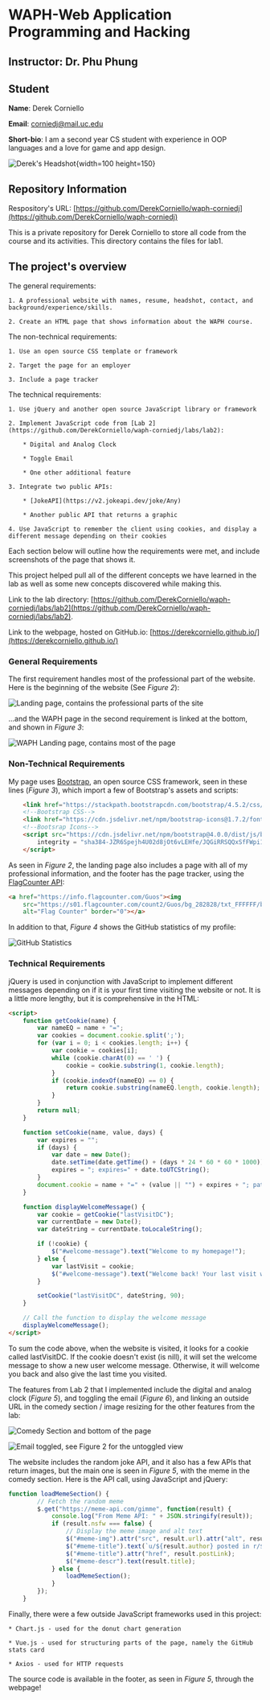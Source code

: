 # WAPH-Web Application Programming and Hacking

## Instructor: Dr. Phu Phung

## Student

**Name**: Derek Corniello

**Email**: corniedj@mail.uc.edu

**Short-bio**: I am a second year CS student with experience in OOP languages and a love for game and app design. 

![Derek's Headshot](./assets/headshot.jpg){width=100 height=150}

## Repository Information

Respository's URL: [https://github.com/DerekCorniello/waph-corniedj](https://github.com/DerekCorniello/waph-corniedj)

This is a private repository for Derek Corniello to store all code from the course and its activities. This directory contains the files for lab1.

## The project's overview

The general requirements:
    
    1. A professional website with names, resume, headshot, contact, and background/experience/skills.

    2. Create an HTML page that shows information about the WAPH course.

The non-technical requirements:

    1. Use an open source CSS template or framework

    2. Target the page for an employer

    3. Include a page tracker

The technical requirements:

    1. Use jQuery and another open source JavaScript library or framework

    2. Implement JavaScript code from [Lab 2](https://github.com/DerekCorniello/waph-corniedj/labs/lab2):

        * Digital and Analog Clock

        * Toggle Email

        * One other additional feature

    3. Integrate two public APIs:

        * [JokeAPI](https://v2.jokeapi.dev/joke/Any)

        * Another public API that returns a graphic

    4. Use JavaScript to remember the client using cookies, and display a different message depending on their cookies

Each section below will outline how the requirements were met, and include screenshots of the page that shows it.

This project helped pull all of the different concepts we have learned in the lab as well as some new concepts discovered while making this.

Link to the lab directory: [https://github.com/DerekCorniello/waph-corniedj/labs/lab2](https://github.com/DerekCorniello/waph-corniedj/labs/lab2).

Link to the webpage, hosted on GitHub.io: [https://derekcorniello.github.io/](https://derekcorniello.github.io/)


### General Requirements

The first requirement handles most of the professional part of the website. Here is the beginning of the website (See *Figure 2*):

![Landing page, contains the professional parts of the site](./assets/report-images/landing.png)

...and the WAPH page in the second requirement is linked at the bottom, and shown in *Figure 3*:

![WAPH Landing page, contains most of the page](./assets/report-images/landing-waph.png)

### Non-Technical Requirements

My page uses [Bootstrap](https://getbootstrap.com/), an open source CSS framework, seen in these lines (*Figure 3*), which import a few of Bootstrap's assets and scripts:

```HTML
    <link href="https://stackpath.bootstrapcdn.com/bootstrap/4.5.2/css/bootstrap.min.css" rel="stylesheet">
    <!--Bootstrap CSS-->
    <link href="https://cdn.jsdelivr.net/npm/bootstrap-icons@1.7.2/font/bootstrap-icons.css" rel="stylesheet">
    <!--Bootsrap Icons-->
    <script src="https://cdn.jsdelivr.net/npm/bootstrap@4.0.0/dist/js/bootstrap.min.js" <!--Bootstrap JS-->
        integrity = "sha384-JZR6Spejh4U02d8jOt6vLEHfe/JQGiRRSQQxSfFWpi1MquVdAyjUar5+76PVCmYl" crossorigin = "anonymous" >
    </script>
```

As seen in *Figure 2*, the landing page also includes a page with all of my professional information, and the footer has the page tracker, using the [FlagCounter API](https://info.flagcounter.com/Guos):

```HTML
<a href="https://info.flagcounter.com/Guos"><img
    src="https://s01.flagcounter.com/count2/Guos/bg_282828/txt_FFFFFF/border_FFFFFF/columns_1/maxflags_5/viewers_3/labels_1/pageviews_0/flags_0/percent_0/"
    alt="Flag Counter" border="0"></a>
```

In addition to that, *Figure 4* shows the GitHub statistics of my profile:

![GitHub Statistics](./assets/report-images/stats.png)

### Technical Requirements

jQuery is used in conjunction with JavaScript to implement different messages depending on if it is your first time visiting the website or not. It is a little more lengthy, but it is comprehensive in the HTML:

```HTML
<script>
    function getCookie(name) {
        var nameEQ = name + "=";
        var cookies = document.cookie.split(';');
        for (var i = 0; i < cookies.length; i++) {
            var cookie = cookies[i];
            while (cookie.charAt(0) == ' ') {
                cookie = cookie.substring(1, cookie.length);
            }
            if (cookie.indexOf(nameEQ) == 0) {
                return cookie.substring(nameEQ.length, cookie.length);
            }
        }
        return null;
    }

    function setCookie(name, value, days) {
        var expires = "";
        if (days) {
            var date = new Date();
            date.setTime(date.getTime() + (days * 24 * 60 * 60 * 1000));
            expires = "; expires=" + date.toUTCString();
        }
        document.cookie = name + "=" + (value || "") + expires + "; path=/";
    }

    function displayWelcomeMessage() {
        var cookie = getCookie("lastVisitDC");
        var currentDate = new Date();
        var dateString = currentDate.toLocaleString();

        if (!cookie) {
            $("#welcome-message").text("Welcome to my homepage!");
        } else {
            var lastVisit = cookie;
            $("#welcome-message").text("Welcome back! Your last visit was " + lastVisit);
        }

        setCookie("lastVisitDC", dateString, 90);
    }

    // Call the function to display the welcome message
    displayWelcomeMessage();
</script>

```

To sum the code above, when the website is visited, it looks for a cookie called lastVisitDC. If the cookie doesn't exist (is nill), it will set the welcome message to show a new user welcome message. Otherwise, it will welcome you back and also give the last time you visited.

The features from Lab 2 that I implemented include the digital and analog clock (*Figure 5*), and toggling the email (*Figure 6*), and linking an outside URL in the comedy section / image resizing for the other features from the lab:

![Comedy Section and bottom of the page](./assets/report-images/comedy.png)

![Email toggled, see *Figure 2* for the untoggled view](./assets/report-images/email.png)

The website includes the random joke API, and it also has a few APIs that return images, but the main one is seen in *Figure 5*, with the meme in the comedy section. Here is the API call, using JavaScript and jQuery:

```JavaScript
function loadMemeSection() {
        // Fetch the random meme
        $.get("https://meme-api.com/gimme", function(result) {
            console.log("From Meme API: " + JSON.stringify(result));
            if (result.nsfw === false) {
                // Display the meme image and alt text
                $("#meme-img").attr("src", result.url).attr("alt", result.alt);
                $("#meme-title").text(`u/${result.author} posted in r/${result.subreddit}:`);
                $("#meme-title").attr("href", result.postLink);
                $("#meme-descr").text(result.title);
            } else {
                loadMemeSection();
            }
        });
    }
```

Finally, there were a few outside JavaScript frameworks used in this project:

    * Chart.js - used for the donut chart generation

    * Vue.js - used for structuring parts of the page, namely the GitHub stats card

    * Axios - used for HTTP requests

The source code is available in the footer, as seen in *Figure 5*, through the webpage!
